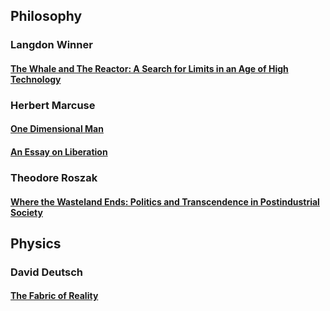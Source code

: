 ## **Philosophy**

### Langdon Winner
#### [The Whale and The Reactor: A Search for Limits in an Age of High Technology](https://j-lyman.github.io/Excerpts/The-Whale-and-the-Reactor)

### Herbert Marcuse
#### [One Dimensional Man](https://j-lyman.github.io/Excerpts/One-Dimensional-Man)
#### [An Essay on Liberation](https://j-lyman.github.io/Excerpts/An-Essay-on-Liberation)

### Theodore Roszak
#### [Where the Wasteland Ends: Politics and Transcendence in Postindustrial Society](https://j-lyman.github.io/Excerpts/Where-the-Wasteland-Ends)

## **Physics**
### David Deutsch
#### [The Fabric of Reality](https://j-lyman.github.io/Excerpts/The-Fabric-of-Reality)
